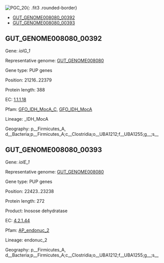![PGC_20](../static/images/Clusters_figure/PGC_20.jpg){: .fit3 .rounded-border}

<ul id="myTab" class="nav nav-tabs">
  <li class="active">
        <a href="#tab1" data-toggle="tab">GUT_GENOME008080_00392</a>
  </li>
<li><a href="#tab2" data-toggle="tab">GUT_GENOME008080_00393</a></li>
</ul>

<div id="myTabContent" class="tab-content">
  <div class="tab-pane fade in active" id="tab1">

<h2 id="GUT_GENOME008080_00392">GUT_GENOME008080_00392</h2>
<p>Gene: <em>iolG_1</em>
<p>Representative genome: <a href="Europe">GUT_GENOME008080</a></p>
<p>Gene type: PUP genes</p>
<p>Position: 21216..22379</p>
<p>Protein length: 388</p>
<p>EC: <a href="https://www.brenda-enzymes.org/enzyme.php?ecno=1.1.1.18">1.1.1.18</a></p>
<p>Pfam: <a href="http://pfam.xfam.org/family/GFO_IDH_MocA_C">GFO_IDH_MocA_C</a>, <a href="http://pfam.xfam.org/family/GFO_IDH_MocA">GFO_IDH_MocA</a></p>
<p>Lineage: _IDH_MocA</p>
<p>Geography: p__Firmicutes_A, d__Bacteria;p__Firmicutes_A;c__Clostridia;o__UBA1212;f__UBA1255;g__;s__</p>
  </div>

  <div class="tab-pane fade" id="tab2">

<h2 id="GUT_GENOME008080_00393">GUT_GENOME008080_00393</h2>
<p>Gene: <em>iolE_1</em></p>
<p>Representative genome: <a href="Europe">GUT_GENOME008080</a></p>
<p>Gene type: PUP genes</p>
<p>Position: 22423..23238</p>
<p>Protein length: 272</p>
<p>Product: Inosose dehydratase</p>
<p>EC: <a href="https://www.brenda-enzymes.org/enzyme.php?ecno=4.2.1.44">4.2.1.44</a></p>
<p>Pfam: <a href="http://pfam.xfam.org/family/AP_endonuc_2">AP_endonuc_2</a></p>

<p>Lineage: endonuc_2</p>
<p>Geography: p__Firmicutes_A, d__Bacteria;p__Firmicutes_A;c__Clostridia;o__UBA1212;f__UBA1255;g__;s__</p>

  </div>
</div>
